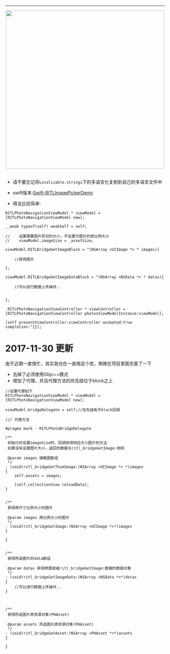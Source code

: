

---


<div align="center"><img src="http://7xruse.com1.z0.glb.clouddn.com/RITLPhotos.gif" height=500></img></div>
<br>

- 请不要忘记将`Localizable.strings`下的多语言化复制到自己的多语言文件中

- swift版本:[Swift-RITLImagePickerDemo](https://github.com/RITL/Swift-RITLImagePickerDemo)

- 用法比较简单:
```
RITLPhotoNavigationViewModel * viewModel = [RITLPhotoNavigationViewModel new];

__weak typeof(self) weakSelf = self;

//    设置需要图片剪切的大小，不设置为图片的原比例大小
//    viewModel.imageSize = _assetSize;

viewModel.RITLBridgeGetImageBlock = ^(NSArray <UIImage *> * images){
    
    //获得图片
    
};

viewModel.RITLBridgeGetImageDataBlock = ^(NSArray <NSData *> * datas){
  
    //可以进行数据上传操作..
    
    
};

 RITLPhotoNavigationViewController * viewController = [RITLPhotoNavigationViewController photosViewModelInstance:viewModel];

[self presentViewController:viewController animated:true completion:^{}];

```



# 2017-11-30 更新

由于近期一直很忙，其实我也在一直用这个库，稍微在项目里面完善了一下

- 去掉了必须使用Objc++模式
- 增加了代理，并且代理方法的优先级位于block之上



```
//设置代理如下
RITLPhotoNavigationViewModel * viewModel = [RITLPhotoNavigationViewModel new];
    
viewModel.bridgeDelegate = self;//优先级高于block回调
```

```
/// 代理方法

#pragma mark - RITLPhotoBridgeDelegate

/**
 初始化时设置imageSize时，回调获得响应大小图片的方法
 如果没有设置图片大小，返回的数据与ritl_bridgeGetImage:相同
 
 @param images 缩略图数组
 */
- (void)ritl_bridgeGetThumImage:(NSArray <UIImage *> *)images
{
    self.assets = images;
    
    [self.collectionView reloadData];
}


/**
 获得原尺寸比例大小的图片
 
 @param images 原比例大小的图片
 */
- (void)ritl_bridgeGetImage:(NSArray <UIImage *>*)images
{
    
}


/**
 获得所选图片的data数组
 
 @param datas 获得原图或者ritl_bridgeGetImage:数据的数据对象
 */
- (void)ritl_bridgeGetImageData:(NSArray <NSData *>*)datas
{
    //可以进行数据上传操作..
}



/**
 获得所选图片原资源对象(PHAsset)
 
 @param assets 所选图片原资源对象(PHAsset)
 */
- (void)ritl_bridgeGetAsset:(NSArray <PHAsset *>*)assets
{
    
}

```

